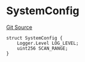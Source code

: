 # SystemConfig
[Git Source](https://github.com/metacontract/mc/blob/7db22f6d7abc05705d21c7601fb406ca49c18557/src/devkit/system/Config.sol)


```solidity
struct SystemConfig {
    Logger.Level LOG_LEVEL;
    uint256 SCAN_RANGE;
}
```

